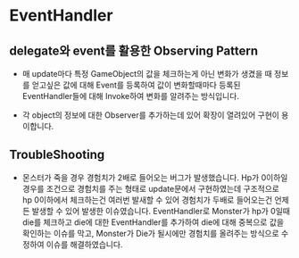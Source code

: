 
# EventHandler

## delegate와 event를 활용한 Observing Pattern
* 매 update마다 특정 GameObject의 값을 체크하는게 아닌 변화가 생겼을 때 정보를 얻고싶은 값에 대해 Event를 등록하여 
값이 변화할때마다 등록된 EventHandler들에 대해 Invoke하여 변화를 알려주는 방식입니다.

* 각 object의 정보에 대한 Observer를 추가하는데 있어 확장이 열려있어 구현이 용이합니다.

## TroubleShooting
* 몬스터가 죽을 경우 경험치가 2배로 들어오는 버그가 발생했습니다. Hp가 0이하일 경우를 조건으로 경험치를 주는 형태로 update문에서 구현하였는데 구조적으로 hp 0이하에서 체크하는건
여러번 발새할 수 있어 경험치가 두배로 들어오는건 언제든 발생할 수 있어 발생한 이슈였습니다. 
EventHandler로 Monster가 hp가 0일때 die를 체크하고 die에 대한 EventHandler를 추가하여 die에 대해 중복으로 값을 확인하는 이슈를 막고,
Monster가 Die가 될시에만 경험치를 올려주는 방식으로 수정하여 이슈를 해결하였습니다.

